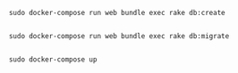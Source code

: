 

     sudo docker-compose run web bundle exec rake db:create


     sudo docker-compose run web bundle exec rake db:migrate


     sudo docker-compose up